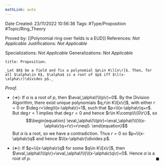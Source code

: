 ```yaml
---
mathLink: auto
---
```


<div class="topSpace"></div>

Date Created: 23/11/2022 10:56:36
Tags: #Type/Proposition #Topic/Ring_Theory

Proved by: [[Polynomial ring over fields is a EUD]]
References: _Not Applicable_
Justifications: _Not Applicable_

Specializations: _Not Applicable_
Generalizations: _Not Applicable_

``` ad-Proposition
title: Proposition.

_Let $K$ be a field and fix a polynomial $p\in K\l[x\r]$. Then, for all $\alpha\in K$, $\alpha$ is a root of $p$ iff $\l(x-\alpha\r)\divides p$._

```

_Proof_.
* ($\Rightarrow$): If $\alpha$ is a root of $p$, then $\eval_\alpha\!\l(p\r)=0$. By the Division Algorithm, there exist unique polynomials $q,r\in K\l[x\r]$, with either $r=0$ or $\deg r<\deg\l(x-\alpha\r)=1$, such that $p=\l(x-\alpha\r)q+r$. But $\deg r<1$ implies that $\deg r=0$ and hence $r\in K\comp\l\{0\r\}$, so
$$\begin{equation}
    \eval_\alpha\!\l(p\r)=\eval_\alpha\!\l(\l(x-\alpha\r)q+r\r)=r\neq0.
\end{equation}$$
But $\alpha$ is a root, so we have a contradiction. Thus $r=0$ so $p=\l(x-\alpha\r)q$ and hence $\l(x-\alpha\r)\divides p$.

* ($\Leftarrow$): If $p=\l(x-\alpha\r)q$ for some $q\in K\l[x\r]$, then $\eval_\alpha\!\l(p\r)=\eval_\alpha\!\l(\l(x-\alpha\r)q\r)=0$. Hence $\alpha$ is a root of $p$.<span style="float:right;">$\blacksquare$</span>
